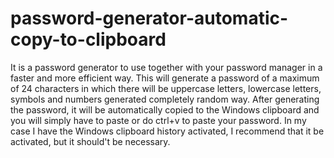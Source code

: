 # password-generator-automatic-copy-to-clipboard
It is a password generator to use together with your password manager in a faster and more efficient way. This will generate a password of a maximum of 24 characters in which there will be uppercase letters, lowercase letters, symbols and numbers generated completely random way. After generating the password, it will be automatically copied to the Windows clipboard and you will simply have to paste or do ctrl+v to paste your password. In my case I have the Windows clipboard history activated, I recommend that it be activated, but it should't be necessary.
